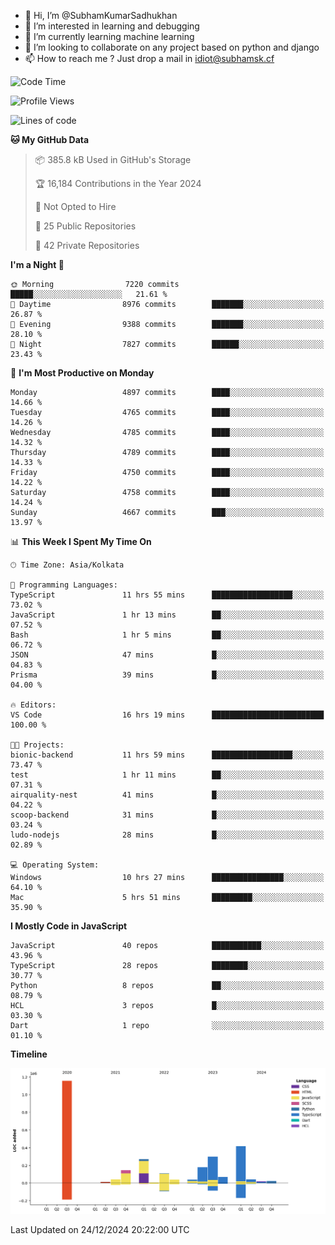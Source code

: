 - 👋 Hi, I’m @SubhamKumarSadhukhan
- 👀 I’m interested in learning and debugging
- 🌱 I’m currently learning machine learning
- 💞️ I’m looking to collaborate on any project based on python and django
- 📫 How to reach me ?
      Just drop a mail in idiot@subhamsk.cf

<!---
SubhamKumarSadhukhan/SubhamKumarSadhukhan is a ✨ special ✨ repository because its `README.md` (this file) appears on your GitHub profile.
You can click the Preview link to take a look at your changes.
--->


<!--START_SECTION:waka-->
![Code Time](http://img.shields.io/badge/Code%20Time-2%2C689%20hrs%2026%20mins-blue)

![Profile Views](http://img.shields.io/badge/Profile%20Views-0-blue)

![Lines of code](https://img.shields.io/badge/From%20Hello%20World%20I%27ve%20Written-2.9%20million%20lines%20of%20code-blue)

**🐱 My GitHub Data** 

> 📦 385.8 kB Used in GitHub's Storage 
 > 
> 🏆 16,184 Contributions in the Year 2024
 > 
> 🚫 Not Opted to Hire
 > 
> 📜 25 Public Repositories 
 > 
> 🔑 42 Private Repositories 
 > 
**I'm a Night 🦉** 

```text
🌞 Morning                7220 commits        █████░░░░░░░░░░░░░░░░░░░░   21.61 % 
🌆 Daytime                8976 commits        ███████░░░░░░░░░░░░░░░░░░   26.87 % 
🌃 Evening                9388 commits        ███████░░░░░░░░░░░░░░░░░░   28.10 % 
🌙 Night                  7827 commits        ██████░░░░░░░░░░░░░░░░░░░   23.43 % 
```
📅 **I'm Most Productive on Monday** 

```text
Monday                   4897 commits        ████░░░░░░░░░░░░░░░░░░░░░   14.66 % 
Tuesday                  4765 commits        ████░░░░░░░░░░░░░░░░░░░░░   14.26 % 
Wednesday                4785 commits        ████░░░░░░░░░░░░░░░░░░░░░   14.32 % 
Thursday                 4789 commits        ████░░░░░░░░░░░░░░░░░░░░░   14.33 % 
Friday                   4750 commits        ████░░░░░░░░░░░░░░░░░░░░░   14.22 % 
Saturday                 4758 commits        ████░░░░░░░░░░░░░░░░░░░░░   14.24 % 
Sunday                   4667 commits        ███░░░░░░░░░░░░░░░░░░░░░░   13.97 % 
```


📊 **This Week I Spent My Time On** 

```text
🕑︎ Time Zone: Asia/Kolkata

💬 Programming Languages: 
TypeScript               11 hrs 55 mins      ██████████████████░░░░░░░   73.02 % 
JavaScript               1 hr 13 mins        ██░░░░░░░░░░░░░░░░░░░░░░░   07.52 % 
Bash                     1 hr 5 mins         ██░░░░░░░░░░░░░░░░░░░░░░░   06.72 % 
JSON                     47 mins             █░░░░░░░░░░░░░░░░░░░░░░░░   04.83 % 
Prisma                   39 mins             █░░░░░░░░░░░░░░░░░░░░░░░░   04.00 % 

🔥 Editors: 
VS Code                  16 hrs 19 mins      █████████████████████████   100.00 % 

🐱‍💻 Projects: 
bionic-backend           11 hrs 59 mins      ██████████████████░░░░░░░   73.47 % 
test                     1 hr 11 mins        ██░░░░░░░░░░░░░░░░░░░░░░░   07.31 % 
airquality-nest          41 mins             █░░░░░░░░░░░░░░░░░░░░░░░░   04.22 % 
scoop-backend            31 mins             █░░░░░░░░░░░░░░░░░░░░░░░░   03.24 % 
ludo-nodejs              28 mins             █░░░░░░░░░░░░░░░░░░░░░░░░   02.89 % 

💻 Operating System: 
Windows                  10 hrs 27 mins      ████████████████░░░░░░░░░   64.10 % 
Mac                      5 hrs 51 mins       █████████░░░░░░░░░░░░░░░░   35.90 % 
```

**I Mostly Code in JavaScript** 

```text
JavaScript               40 repos            ███████████░░░░░░░░░░░░░░   43.96 % 
TypeScript               28 repos            ████████░░░░░░░░░░░░░░░░░   30.77 % 
Python                   8 repos             ██░░░░░░░░░░░░░░░░░░░░░░░   08.79 % 
HCL                      3 repos             █░░░░░░░░░░░░░░░░░░░░░░░░   03.30 % 
Dart                     1 repo              ░░░░░░░░░░░░░░░░░░░░░░░░░   01.10 % 
```



**Timeline**

![Lines of Code chart](https://raw.githubusercontent.com/SubhamKumarSadhukhan/SubhamKumarSadhukhan/main/assets/bar_graph.png)


 Last Updated on 24/12/2024 20:22:00 UTC
<!--END_SECTION:waka-->
